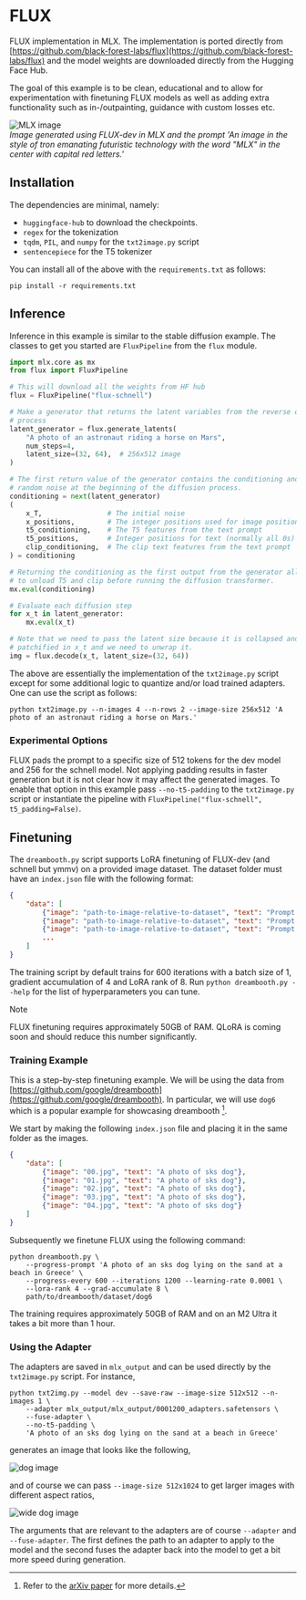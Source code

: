 FLUX
====

FLUX implementation in MLX. The implementation is ported directly from
[https://github.com/black-forest-labs/flux](https://github.com/black-forest-labs/flux)
and the model weights are downloaded directly from the Hugging Face Hub.

The goal of this example is to be clean, educational and to allow for
experimentation with finetuning FLUX models as well as adding extra
functionality such as in-/outpainting, guidance with custom losses etc.

![MLX image](static/generated-mlx.png)    
*Image generated using FLUX-dev in MLX and the prompt 'An image in the style of
tron emanating futuristic technology with the word "MLX" in the center with
capital red letters.'*

Installation
------------

The dependencies are minimal, namely:

- `huggingface-hub` to download the checkpoints.
- `regex` for the tokenization
- `tqdm`, `PIL`, and `numpy` for the `txt2image.py` script
- `sentencepiece` for the T5 tokenizer

You can install all of the above with the `requirements.txt` as follows:

    pip install -r requirements.txt

Inference
---------

Inference in this example is similar to the stable diffusion example. The
classes to get you started are `FluxPipeline` from the `flux` module.

```python
import mlx.core as mx
from flux import FluxPipeline

# This will download all the weights from HF hub
flux = FluxPipeline("flux-schnell")

# Make a generator that returns the latent variables from the reverse diffusion
# process
latent_generator = flux.generate_latents(
    "A photo of an astronaut riding a horse on Mars",
    num_steps=4,
    latent_size=(32, 64),  # 256x512 image
)

# The first return value of the generator contains the conditioning and the
# random noise at the beginning of the diffusion process.
conditioning = next(latent_generator)
(
    x_T,                # The initial noise
    x_positions,        # The integer positions used for image positional encoding
    t5_conditioning,    # The T5 features from the text prompt
    t5_positions,       # Integer positions for text (normally all 0s)
    clip_conditioning,  # The clip text features from the text prompt
) = conditioning

# Returning the conditioning as the first output from the generator allows us
# to unload T5 and clip before running the diffusion transformer.
mx.eval(conditioning)

# Evaluate each diffusion step
for x_t in latent_generator:
    mx.eval(x_t)

# Note that we need to pass the latent size because it is collapsed and
# patchified in x_t and we need to unwrap it.
img = flux.decode(x_t, latent_size=(32, 64))
```

The above are essentially the implementation of the `txt2image.py` script
except for some additional logic to quantize and/or load trained adapters. One
can use the script as follows:

```shell
python txt2image.py --n-images 4 --n-rows 2 --image-size 256x512 'A photo of an astronaut riding a horse on Mars.'
```

### Experimental Options

FLUX pads the prompt to a specific size of 512 tokens for the dev model and
256 for the schnell model. Not applying padding results in faster generation
but it is not clear how it may affect the generated images. To enable that
option in this example pass `--no-t5-padding` to the `txt2image.py` script or
instantiate the pipeline with `FluxPipeline("flux-schnell", t5_padding=False)`.

Finetuning
----------

The `dreambooth.py` script supports LoRA finetuning of FLUX-dev (and schnell
but ymmv) on a provided image dataset. The dataset folder must have an
`index.json` file with the following format:

```json
{
    "data": [
        {"image": "path-to-image-relative-to-dataset", "text": "Prompt to use with this image"},
        {"image": "path-to-image-relative-to-dataset", "text": "Prompt to use with this image"},
        {"image": "path-to-image-relative-to-dataset", "text": "Prompt to use with this image"},
        ...
    ]
}
```

The training script by default trains for 600 iterations with a batch size of
1, gradient accumulation of 4 and LoRA rank of 8. Run `python dreambooth.py
--help` for the list of hyperparameters you can tune.

> [!Note]
> FLUX finetuning requires approximately 50GB of RAM. QLoRA is coming soon and
> should reduce this number significantly.

### Training Example

This is a step-by-step finetuning example. We will be using the data from
[https://github.com/google/dreambooth](https://github.com/google/dreambooth).
In particular, we will use `dog6` which is a popular example for showcasing
dreambooth [^1].

We start by making the following `index.json` file and placing it in the same
folder as the images.

```json
{
    "data": [
        {"image": "00.jpg", "text": "A photo of sks dog"},
        {"image": "01.jpg", "text": "A photo of sks dog"},
        {"image": "02.jpg", "text": "A photo of sks dog"},
        {"image": "03.jpg", "text": "A photo of sks dog"},
        {"image": "04.jpg", "text": "A photo of sks dog"}
    ]
}
```

Subsequently we finetune FLUX using the following command:

```shell
python dreambooth.py \
    --progress-prompt 'A photo of an sks dog lying on the sand at a beach in Greece' \
    --progress-every 600 --iterations 1200 --learning-rate 0.0001 \
    --lora-rank 4 --grad-accumulate 8 \
    path/to/dreambooth/dataset/dog6
```

The training requires approximately 50GB of RAM and on an M2 Ultra it takes a
bit more than 1 hour.

### Using the Adapter

The adapters are saved in `mlx_output` and can be used directly by the
`txt2image.py` script. For instance,

```shell
python txt2img.py --model dev --save-raw --image-size 512x512 --n-images 1 \
    --adapter mlx_output/mlx_output/0001200_adapters.safetensors \
    --fuse-adapter \
    --no-t5-padding \
    'A photo of an sks dog lying on the sand at a beach in Greece'
```

generates an image that looks like the following,

![dog image](static/dog-r4-g8-1200.png)

and of course we can pass `--image-size 512x1024` to get larger images with
different aspect ratios,

![wide dog image](static/dog-r4-g8-1200-512x1024.png)

The arguments that are relevant to the adapters are of course `--adapter` and
`--fuse-adapter`. The first defines the path to an adapter to apply to the
model and the second fuses the adapter back into the model to get a bit more
speed during generation.

[^1]: Refer to the [arXiv paper](https://arxiv.org/abs/2208.12242) for more details.
